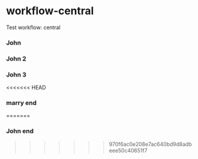 # workflow-central
Test workflow: central

### John
### John 2
### John 3
<<<<<<< HEAD
### marry end
=======
### John end
>>>>>>> 970f6ac0e208e7ac640bd9d8adbeee50c40651f7
